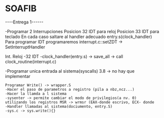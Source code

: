 # SOAFIB
----Entrega 1------

-Programar 2 Interrupciones
	Posicion 32 IDT para reloj
	Posicion 33 IDT para teclado
	En cada caso saltare al handler adecuado entry.s(clock_handler)
	Para programar IDT programaremos interrupt.c::setZDT -> SetInterruptHandler



Int. Reloj
-32 IDT
-clock_handler(entry.s) -> save_all -> call clock_routine(interrupt.c)


-Programar unica entrada al sistema(syscalls)
	3.8 -> no hay que implementar

	Programar Write() -> wrapper.S
	-Hacer el paso de parametros a registro (pila a nbz,ncz...)
	-Hacer la llamda a l sistema
	-sysenter -> permite cambiar el modo de privilegios(a nv. 0) utilizando los registros MSR -> wrmsr (EAX-donde escrivo, ECX- donde
	-Handler llamadas al sistema(dociumento, entry.S)
	-sys.c -> sys.write(){}


